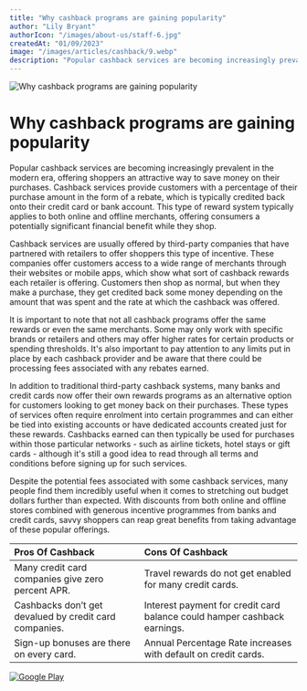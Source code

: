 ```yaml
---
title: "Why cashback programs are gaining popularity"
author: "Lily Bryant"
authorIcon: "/images/about-us/staff-6.jpg"
createdAt: "01/09/2023"
image: "/images/articles/cashback/9.webp"
description: "Popular cashback services are becoming increasingly prevalent in the modern era, offering shoppers an attractive way to save money on their purchases. Cashback services provide customers with a percentage of their purchase amount in the form of a rebate, which is typically credited back onto their credit card or bank account."
---
```


![Why cashback programs are gaining popularity](/images/articles/cashback/9.webp)

# Why cashback programs are gaining popularity

Popular cashback services are becoming increasingly prevalent in the modern era, offering shoppers an attractive way to save money on their purchases. Cashback services provide customers with a percentage of their purchase amount in the form of a rebate, which is typically credited back onto their credit card or bank account. This type of reward system typically applies to both online and offline merchants, offering consumers a potentially significant financial benefit while they shop.

Cashback services are usually offered by third-party companies that have partnered with retailers to offer shoppers this type of incentive. These companies offer customers access to a wide range of merchants through their websites or mobile apps, which show what sort of cashback rewards each retailer is offering. Customers then shop as normal, but when they make a purchase, they get credited back some money depending on the amount that was spent and the rate at which the cashback was offered.

It is important to note that not all cashback programs offer the same rewards or even the same merchants. Some may only work with specific brands or retailers and others may offer higher rates for certain products or spending thresholds. It's also important to pay attention to any limits put in place by each cashback provider and be aware that there could be processing fees associated with any rebates earned. 

In addition to traditional third-party cashback systems, many banks and credit cards now offer their own rewards programs as an alternative option for customers looking to get money back on their purchases. These types of services often require enrolment into certain programmes and can either be tied into existing accounts or have dedicated accounts created just for these rewards. Cashbacks earned can then typically be used for purchases within those particular networks - such as airline tickets, hotel stays or gift cards - although it's still a good idea to read through all terms and conditions before signing up for such services.

Despite the potential fees associated with some cashback services, many people find them incredibly useful when it comes to stretching out budget dollars further than expected. With discounts from both online and offline stores combined with generous incentive programmes from banks and credit cards, savvy shoppers can reap great benefits from taking advantage of these popular offerings.

| Pros Of Cashback                                       | Cons Of Cashback                                                         |
| :----------------------------------------------------- | :----------------------------------------------------------------------- |
| Many credit card companies give zero percent APR.      | Travel rewards do not get enabled for many credit cards.                 |
| Cashbacks don’t get devalued by credit card companies. | Interest payment for credit card balance could hamper cashback earnings. |
| Sign-up bonuses are there on every card.               | Annual Percentage Rate increases with default on credit cards.           |

[![Google Play](/images/google-play.png)](https://play.google.com/store/apps/details?id=space.cashbro.browser&pli=1)